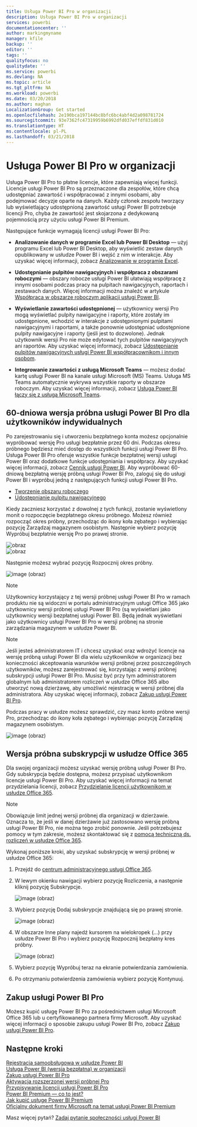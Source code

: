 ```yaml
---
title: Usługa Power BI Pro w organizacji
description: Usługa Power BI Pro w organizacji
services: powerbi
documentationcenter: ''
author: markingmyname
manager: kfile
backup: ''
editor: ''
tags: ''
qualityfocus: no
qualitydate: ''
ms.service: powerbi
ms.devlang: NA
ms.topic: article
ms.tgt_pltfrm: NA
ms.workload: powerbi
ms.date: 03/20/2018
ms.author: maghan
LocalizationGroup: Get started
ms.openlocfilehash: 2e190bca197144bc8bfc6bc4abf4d2a098781724
ms.sourcegitcommit: 93e7362fc47319959b6992dfd037effdf831d010
ms.translationtype: HT
ms.contentlocale: pl-PL
ms.lasthandoff: 03/21/2018
---
```

# <a name="power-bi-pro-in-your-organization"></a>Usługa Power BI Pro w organizacji

Usługa Power BI Pro to płatne licencje, które zapewniają więcej funkcji. Licencje usługi Power BI Pro są przeznaczone dla zespołów, które chcą udostępniać zawartość i współpracować z innymi osobami, aby podejmować decyzje oparte na danych.  Każdy członek zespołu tworzący lub wyświetlający udostępnioną zawartość usługi Power BI potrzebuje licencji Pro, chyba że zawartość jest skojarzona z dedykowaną pojemnością przy użyciu usługi Power BI Premium.

Następujące funkcje wymagają licencji usługi Power BI Pro:

* **Analizowanie danych w programie Excel lub Power BI Desktop** — użyj programu Excel lub Power BI Desktop, aby wyświetlić zestaw danych opublikowany w usłudze Power BI i wejść z nim w interakcje. Aby uzyskać więcej informacji, zobacz [Analizowanie w programie Excel](service-analyze-in-excel.md).

* **Udostępnianie pulpitów nawigacyjnych i współpraca z obszarami roboczymi** — obszary robocze usługi Power BI ułatwiają współpracę z innymi osobami podczas pracy na pulpitach nawigacyjnych, raportach i zestawach danych. Więcej informacji można znaleźć w artykule [Współpraca w obszarze roboczym aplikacji usługi Power BI](service-collaborate-power-bi-workspace.md).

* **Wyświetlanie zawartości udostępnionej** — użytkownicy wersji Pro mogą wyświetlać pulpity nawigacyjne i raporty, które zostały im udostępnione, wchodzić w interakcje z udostępnionymi pulpitami nawigacyjnymi i raportami, a także ponownie udostępniać udostępnione pulpity nawigacyjne i raporty (jeśli jest to dozwolone). Jednak użytkownik wersji Pro nie może edytować tych pulpitów nawigacyjnych ani raportów. Aby uzyskać więcej informacji, zobacz [Udostępnianie pulpitów nawigacyjnych usługi Power BI współpracownikom i innym osobom](service-share-dashboards.md).

* **Integrowanie zawartości z usługą Microsoft Teams** — możesz dodać kartę usługi Power BI na kanale usługi Microsoft (MS) Teams. Usługa MS Teams automatycznie wykrywa wszystkie raporty w obszarze roboczym. Aby uzyskać więcej informacji, zobacz [Usługa Power BI łączy się z usługą Microsoft Teams](https://powerbi.microsoft.com/en-us/blog/power-bi-teams-up-with-microsoft-teams/). 

## <a name="power-bi-pro-60-day-trial-for-individuals"></a>60-dniowa wersja próbna usługi Power BI Pro dla użytkowników indywidualnych

Po zarejestrowaniu się i utworzeniu bezpłatnego konta możesz opcjonalnie wypróbować wersję Pro usługi bezpłatnie przez 60 dni. Podczas okresu próbnego będziesz mieć dostęp do wszystkich funkcji usługi Power BI Pro. Usługa Power BI Pro oferuje wszystkie funkcje bezpłatnej wersji usługi Power BI oraz dodatkowe funkcje udostępniania i współpracy. Aby uzyskać więcej informacji, zobacz [Cennik usługi Power BI](https://powerbi.microsoft.com/en-us/pricing/). Aby wypróbować 60-dniową bezpłatną wersję próbną usługi Power BI Pro, zaloguj się do usługi Power BI i wypróbuj jedną z następujących funkcji usługi Power BI Pro.

* [Tworzenie obszaru roboczego](service-create-distribute-apps.md)
* [Udostępnianie pulpitu nawigacyjnego](service-share-dashboards.md)

Kiedy zaczniesz korzystać z dowolnej z tych funkcji, zostanie wyświetlony monit o rozpoczęcie bezpłatnego okresu próbnego. Możesz również rozpocząć okres próbny, przechodząc do ikony koła zębatego i wybierając pozycję Zarządzaj magazynem osobistym. Następnie wybierz pozycję Wypróbuj bezpłatnie wersję Pro po prawej stronie.

   ![obraz](media/service-power-bi-pro-in-your-organization/service-power-bi-pro-in-your-organization-01.png)
   </br>
   ![obraz](media/service-power-bi-pro-in-your-organization/service-power-bi-pro-in-your-organization-02.png)

Następnie możesz wybrać pozycję Rozpocznij okres próbny.

   ![image (obraz)](media/service-power-bi-pro-in-your-organization/service-power-bi-pro-in-your-organization-03.png)

> [!NOTE]
> Użytkownicy korzystający z tej wersji próbnej usługi Power BI Pro w ramach produktu nie są widoczni w portalu administracyjnym usługi Office 365 jako użytkownicy wersji próbnej usługi Power BI Pro (są wyświetlani jako użytkownicy wersji bezpłatnej usługi Power BI). Będą jednak wyświetlani jako użytkownicy usługi Power BI Pro w wersji próbnej na stronie zarządzania magazynem w usłudze Power BI.
>

> [!NOTE]
> Jeśli jesteś administratorem IT i chcesz uzyskać oraz wdrożyć licencje na wersję próbną usługi Power BI dla wielu użytkowników w organizacji bez konieczności akceptowania warunków wersji próbnej przez poszczególnych użytkowników, możesz zarejestrować się, korzystając z wersji próbnej subskrypcji usługi Power BI Pro. Musisz być przy tym administratorem globalnym lub administratorem rozliczeń w usłudze Office 365 albo utworzyć nową dzierżawę, aby umożliwić rejestrację w wersji próbnej dla administratora. Aby uzyskać więcej informacji, zobacz [Zakup usługi Power BI Pro](service-admin-purchasing-power-bi-pro.md).
>

Podczas pracy w usłudze możesz sprawdzić, czy masz konto próbne wersji Pro, przechodząc do ikony koła zębatego i wybierając pozycję Zarządzaj magazynem osobistym.

   ![image (obraz)](media/service-power-bi-pro-in-your-organization/service-power-bi-pro-in-your-organization-04.png)

## <a name="subscription-trial-in-office-365"></a>Wersja próbna subskrypcji w usłudze Office 365

Dla swojej organizacji możesz uzyskać wersję próbną usługi Power BI Pro. Gdy subskrypcja będzie dostępna, możesz przypisać użytkownikom licencje usługi Power BI Pro. Aby uzyskać więcej informacji na temat przydzielania licencji, zobacz [Przydzielanie licencji użytkownikom w usłudze Office 365](https://support.office.com/en-us/article/assign-licenses-to-users-in-office-365-for-business-997596b5-4173-4627-b915-36abac6786dc?ui=en-US&rs=en-US&ad=US).

> [!NOTE]
> Obowiązuje limit jednej wersji próbnej dla organizacji w dzierżawie. Oznacza to, że jeśli w danej dzierżawie już zastosowano wersję próbną usługi Power BI Pro, nie można tego zrobić ponownie. Jeśli potrzebujesz pomocy w tym zakresie, możesz skontaktować się z [pomocą techniczną ds. rozliczeń w usłudze Office 365](https://support.office.microsoft.com/en-us/article/contact-support-for-business-products-admin-help-32a17ca7-6fa0-4870-8a8d-e25ba4ccfd4b?CorrelationId=552bbf37-214f-4202-80cb-b94240dcd671&ui=en-US&rs=en-US&ad=US).
>

Wykonaj poniższe kroki, aby uzyskać subskrypcję w wersji próbnej w usłudze Office 365:

1. Przejdź do [centrum administracyjnego usługi Office 365](https://portal.office.com/adminportal/home#/homepage).
2. W lewym okienku nawigacji wybierz pozycję Rozliczenia, a następnie kliknij pozycję Subskrypcje.

   ![image (obraz)](media/service-power-bi-pro-in-your-organization/service-power-bi-pro-in-your-organization-05.png)

3. Wybierz pozycję Dodaj subskrypcje znajdującą się po prawej stronie.

   ![image (obraz)](media/service-power-bi-pro-in-your-organization/service-power-bi-pro-in-your-organization-06.png)

4. W obszarze Inne plany najedź kursorem na wielokropek (…) przy usłudze Power BI Pro i wybierz pozycję Rozpocznij bezpłatny kres próbny.

   ![image (obraz)](media/service-power-bi-pro-in-your-organization/service-power-bi-pro-in-your-organization-07.png) 

5. Wybierz pozycję Wypróbuj teraz na ekranie potwierdzania zamówienia.
6. Po otrzymaniu potwierdzenia zamówienia wybierz pozycję Kontynuuj.

## <a name="purchasing-power-bi-pro"></a>Zakup usługi Power BI Pro

Możesz kupić usługę Power BI Pro za pośrednictwem usługi Microsoft Office 365 lub u certyfikowanego partnera firmy Microsoft. Aby uzyskać więcej informacji o sposobie zakupu usługi Power BI Pro, zobacz [Zakup usługi Power BI Pro](service-admin-purchasing-power-bi-pro.md).

## <a name="next-steps"></a>Następne kroki
[Rejestracja samoobsługowa w usłudze Power BI](service-admin-signing-up-for-power-bi-with-a-new-office-365-trial.md)
<br/>
[Usługa Power BI (wersja bezpłatna) w organizacji](service-admin-service-free-in-your-organization.md)
<br/>
[Zakup usługi Power BI Pro](service-admin-purchasing-power-bi-pro.md)
<br/>
[Aktywacja rozszerzonej wersji próbnej Pro](service-extended-pro-trial.md)
<br/>
[Przypisywanie licencji usługi Power BI Pro](service-assigning-power-bi-pro-licenses.md)
<br/>
[Power BI Premium — co to jest?](service-admin-premium-manage.md)
<br/>
[Jak kupić usługę Power BI Premium](service-admin-premium-purchase.md)
<br/>
[Oficjalny dokument firmy Microsoft na temat usługi Power BI Premium](https://aka.ms/pbipremiumwhitepaper)

Masz więcej pytań? [Zadaj pytanie społeczności usługi Power BI](https://community.powerbi.com/)